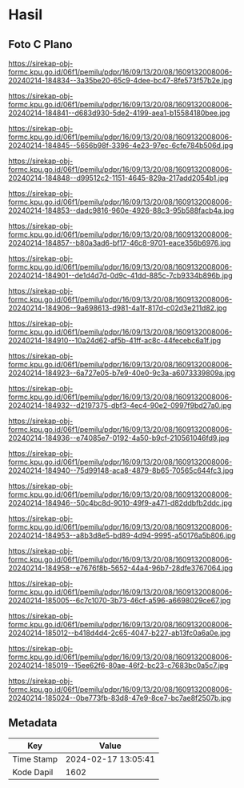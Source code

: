 # Hasil

## Foto C Plano

https://sirekap-obj-formc.kpu.go.id/06f1/pemilu/pdpr/16/09/13/20/08/1609132008006-20240214-184834--3a35be20-65c9-4dee-bc47-8fe573f57b2e.jpg

https://sirekap-obj-formc.kpu.go.id/06f1/pemilu/pdpr/16/09/13/20/08/1609132008006-20240214-184841--d683d930-5de2-4199-aea1-b15584180bee.jpg

https://sirekap-obj-formc.kpu.go.id/06f1/pemilu/pdpr/16/09/13/20/08/1609132008006-20240214-184845--5656b98f-3396-4e23-97ec-6cfe784b506d.jpg

https://sirekap-obj-formc.kpu.go.id/06f1/pemilu/pdpr/16/09/13/20/08/1609132008006-20240214-184848--d99512c2-1151-4645-829a-217add2054b1.jpg

https://sirekap-obj-formc.kpu.go.id/06f1/pemilu/pdpr/16/09/13/20/08/1609132008006-20240214-184853--dadc9816-960e-4926-88c3-95b588facb4a.jpg

https://sirekap-obj-formc.kpu.go.id/06f1/pemilu/pdpr/16/09/13/20/08/1609132008006-20240214-184857--b80a3ad6-bf17-46c8-9701-eace356b6976.jpg

https://sirekap-obj-formc.kpu.go.id/06f1/pemilu/pdpr/16/09/13/20/08/1609132008006-20240214-184901--de1d4d7d-0d9c-41dd-885c-7cb9334b896b.jpg

https://sirekap-obj-formc.kpu.go.id/06f1/pemilu/pdpr/16/09/13/20/08/1609132008006-20240214-184906--9a698613-d981-4a1f-817d-c02d3e211d82.jpg

https://sirekap-obj-formc.kpu.go.id/06f1/pemilu/pdpr/16/09/13/20/08/1609132008006-20240214-184910--10a24d62-af5b-41ff-ac8c-44fecebc6a1f.jpg

https://sirekap-obj-formc.kpu.go.id/06f1/pemilu/pdpr/16/09/13/20/08/1609132008006-20240214-184923--6a727e05-b7e9-40e0-9c3a-a6073339809a.jpg

https://sirekap-obj-formc.kpu.go.id/06f1/pemilu/pdpr/16/09/13/20/08/1609132008006-20240214-184932--d2197375-dbf3-4ec4-90e2-0997f9bd27a0.jpg

https://sirekap-obj-formc.kpu.go.id/06f1/pemilu/pdpr/16/09/13/20/08/1609132008006-20240214-184936--e74085e7-0192-4a50-b9cf-210561046fd9.jpg

https://sirekap-obj-formc.kpu.go.id/06f1/pemilu/pdpr/16/09/13/20/08/1609132008006-20240214-184940--75d99148-aca8-4879-8b65-70565c644fc3.jpg

https://sirekap-obj-formc.kpu.go.id/06f1/pemilu/pdpr/16/09/13/20/08/1609132008006-20240214-184946--50c4bc8d-9010-49f9-a471-d82ddbfb2ddc.jpg

https://sirekap-obj-formc.kpu.go.id/06f1/pemilu/pdpr/16/09/13/20/08/1609132008006-20240214-184953--a8b3d8e5-bd89-4d94-9995-a50176a5b806.jpg

https://sirekap-obj-formc.kpu.go.id/06f1/pemilu/pdpr/16/09/13/20/08/1609132008006-20240214-184958--e7676f8b-5652-44a4-96b7-28dfe3767064.jpg

https://sirekap-obj-formc.kpu.go.id/06f1/pemilu/pdpr/16/09/13/20/08/1609132008006-20240214-185005--6c7c1070-3b73-46cf-a596-a6698029ce67.jpg

https://sirekap-obj-formc.kpu.go.id/06f1/pemilu/pdpr/16/09/13/20/08/1609132008006-20240214-185012--b418d4d4-2c65-4047-b227-ab13fc0a6a0e.jpg

https://sirekap-obj-formc.kpu.go.id/06f1/pemilu/pdpr/16/09/13/20/08/1609132008006-20240214-185019--15ee62f6-80ae-46f2-bc23-c7683bc0a5c7.jpg

https://sirekap-obj-formc.kpu.go.id/06f1/pemilu/pdpr/16/09/13/20/08/1609132008006-20240214-185024--0be773fb-83d8-47e9-8ce7-bc7ae8f2507b.jpg


## Metadata

| Key        | Value               |
| ---------- | ------------------- |
| Time Stamp | 2024-02-17 13:05:41 |
| Kode Dapil | 1602                |



